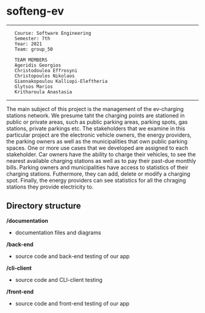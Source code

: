 # softeng-ev

-------------------------------------------
       Course: Software Engineering
       Semester: 7th
       Year: 2021
       Team: group_50
       
       TEAM MEMBERS
       Ageridis Georgios
       Christodoulea Effrosyni
       Christopoulos Nikolaos
       Giannakopoulou Kalliopi-Eleftheria
       Glytsos Marios
       Kritharoula Anastasia
-------------------------------------------

The main subject of this project is the management of the ev-charging stations network. We presume taht the charging points are stationed in public or private areas, such as public parking areas, parking spots, gas stations, private parkings etc. The stakeholders that we examine in this particular project are the electronic vehicle owners, the energy providers, the parking owners as well as the municipalities that own public parking spaces. One or more use cases that we developed are assigned to each stakeholder. 
Car owners have the ability to charge their vehicles, to see the nearest available charging stations as well as to pay their past-due monthly bills. Parking owners and municipalities have access to statistics of their charging stations. Futhermore, they can add, delete or modify a charging spot. Finally, the energy providers can see statistics for all the chraging stations they provide electricity to.    

## Directory structure

**/documentation**
- documentation files and diagrams

**/back-end**
- source code and back-end testing of our app

**/cli-client**
- source code and CLI-client testing

**/front-end**
- source code and front-end testing of our app
